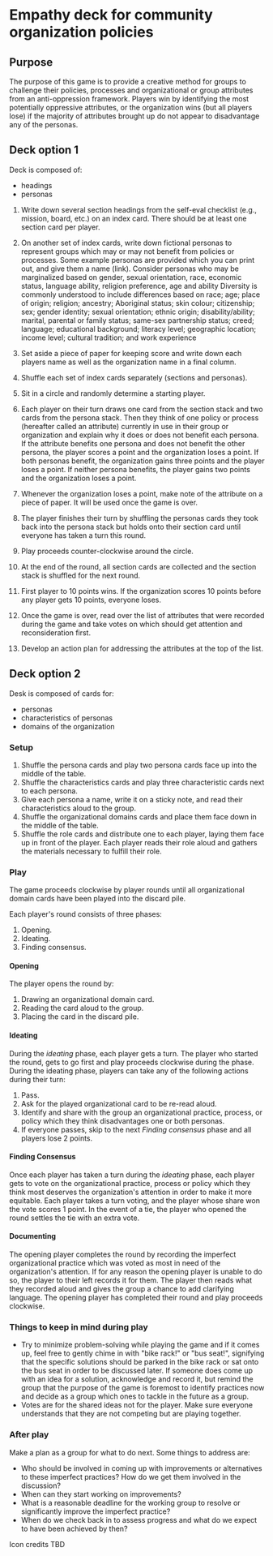 # Empathy deck for community organization policies

## Purpose

The purpose of this game is to provide a creative method for groups to challenge their policies, processes and organizational or group attributes from an anti-oppression framework. Players win by identifying the most potentially oppressive attributes, or the organization wins (but all players lose) if the majority of attributes brought up do not appear to disadvantage any of the personas.

## Deck option 1

Deck is composed of:

* headings
* personas 

1. Write down several section headings from the self-eval checklist (e.g., mission, board, etc.) on an index card. There should be at least one section card per player.
2. On another set of index cards, write down fictional personas to represent groups which may or may not benefit from policies or processes. Some example personas are provided which you can print out, and give them a name (link).
Consider personas who may be marginalized based on gender, sexual orientation, race, economic status, language ability, religion preference, age and ability
Diversity is commonly understood to include differences based on race; age; place of origin; religion; ancestry; Aboriginal status; skin colour; citizenship; sex; gender identity; sexual orientation; ethnic origin; disability/ability; marital, parental or family status; same-sex partnership status; creed; language; educational background; literacy level; geographic location; income level; cultural tradition; and work experience

3. Set aside a piece of paper for keeping score and write down each players name as well as the organization name in a final column.
4. Shuffle each set of index cards separately (sections and personas).
5. Sit in a circle and randomly determine a starting player.
6. Each player on their turn draws one card from the section stack and two cards from the persona stack. Then they think of one policy or process (hereafter called an attribute) currently in use in their group or organization and explain why it does or does not benefit each persona. If the attribute benefits one persona and does not benefit the other persona, the player scores a point and the organization loses a point. If both personas benefit, the organization gains three points and the player loses a point. If neither persona benefits, the player gains two points and the organization loses a point.
7. Whenever the organization loses a point, make note of the attribute on a piece of paper. It will be used once the game is over.
8. The player finishes their turn by shuffling the personas cards they took back into the persona stack but holds onto their section card until everyone has taken a turn this round.
9. Play proceeds counter-clockwise around the circle.
10. At the end of the round, all section cards are collected and the section stack is shuffled for the next round.
11. First player to 10 points wins. If the organization scores 10 points before any player gets 10 points, everyone loses.
12. Once the game is over, read over the list of attributes that were recorded during the game and take votes on which should get attention and reconsideration first. 
13. Develop an action plan for addressing the attributes at the top of the list.

## Deck option 2

Desk is composed of cards for:

* personas
* characteristics of personas
* domains of the organization

### Setup

1. Shuffle the persona cards and play two persona cards face up into the middle of the table.
2. Shuffle the characteristics cards and play three characteristic cards next to each persona.
3. Give each persona a name, write it on a sticky note, and read their characteristics aloud to the group.
4. Shuffle the organizational domains cards and place them face down in the middle of the table.
5. Shuffle the role cards and distribute one to each player, laying them face up in front of the player. Each player reads their role aloud and gathers the materials necessary to fulfill their role.

### Play

The game proceeds clockwise by player rounds until all organizational domain cards have been played into the discard pile.

Each player's round consists of three phases:
1. Opening.
2. Ideating.
3. Finding consensus.

#### Opening

The player opens the round by:
1. Drawing an organizational domain card.
2. Reading the card aloud to the group.
3. Placing the card in the discard pile.

#### Ideating

During the *ideating* phase, each player gets a turn. The player who started the round, gets to go first and play proceeds clockwise during the phase. During the ideating phase, players can take any of the following actions during their turn:
1. Pass.
2. Ask for the played organizational card to be re-read aloud.
3. Identify and share with the group an organizational practice, process, or policy which they think disadvantages one or both personas.
4. If everyone passes, skip to the next *Finding consensus* phase and all players lose 2 points.

#### Finding Consensus

Once each player has taken a turn during the *ideating* phase, each player gets to vote on the organizational practice, process or policy which they think most deserves the organization's attention in order to make it more equitable. Each player takes a turn voting, and the player whose share won the vote scores 1 point. In the event of a tie, the player who opened the round settles the tie with an extra vote.

#### Documenting

The opening player completes the round by recording the imperfect organizational practice which was voted as most in need of the organization's attention. If for any reason the opening player is unable to do so, the player to their left records it for them. The player then reads what they recorded aloud and gives the group a chance to add clarifying language.
The opening player has completed their round and play proceeds clockwise.

### Things to keep in mind during play

* Try to minimize problem-solving while playing the game and if it comes up, feel free to gently chime in with "bike rack!" or "bus seat!", signifying that the specific solutions should be parked in the bike rack or sat onto the bus seat in order to be discussed later. If someone does come up with an idea for a solution, acknowledge and record it, but remind the group that the purpose of the game is foremost to identify practices now and decide as a group which ones to tackle in the future as a group.
* Votes are for the shared ideas not for the player. Make sure everyone understands that they are not competing but are playing together.

### After play

Make a plan as a group for what to do next. Some things to address are:

* Who should be involved in coming up with improvements or alternatives to these imperfect practices? How do we get them involved in the discussion?
* When can they start working on improvements?
* What is a reasonable deadline for the working group to resolve or significantly improve the imperfect practice? 
* When do we check back in to assess progress and what do we expect to have been achieved by then?

Icon credits
TBD